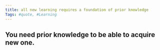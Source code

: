 ```yaml
---
title: all new learning requires a foundation of prior knowledge
Tags: #quote, #Learning
---
```


## You need prior knowledge to be able to acquire new one.